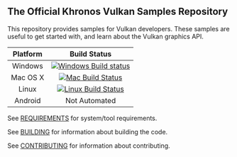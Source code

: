 The Official Khronos Vulkan Samples Repository
---

This repository provides samples for Vulkan developers.
These samples are useful to get started with, and learn about the Vulkan graphics API.

| Platform | Build Status |
|:--------:|:------------:|
| Windows  | [![Windows Build status](https://ci.appveyor.com/api/projects/status/ker3vseqifys5u6d?svg=true)](https://ci.appveyor.com/project/Khronoswebmaster/Vulkan-Samples "Windows Build Status") |
| Mac OS X | [![Mac Build Status](https://travis-ci.org/KhronosGroup/Vulkan-Samples.svg)](https://travis-ci.org/KhronosGroup/Vulkan-Samples "Mac Build Status") |
| Linux    | [![Linux Build Status](https://travis-ci.org/KhronosGroup/Vulkan-Samples.svg)](https://travis-ci.org/KhronosGroup/Vulkan-Samples "Linux Build Status") |
| Android  | Not Automated |

See [REQUIREMENTS](REQUIREMENTS.md) for system/tool requirements.

See [BUILDING](BUILDING.md) for information about building the code.

See [CONTRIBUTING](CONTRIBUTING.md) for information about contributing.
